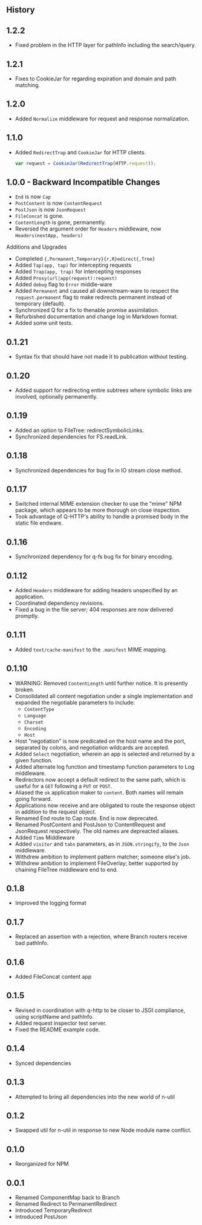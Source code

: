 
History
-------

## 1.2.2

-   Fixed problem in the HTTP layer for pathInfo including
    the search/query.

## 1.2.1

-   Fixes to CookieJar for regarding expiration and domain
    and path matching.

## 1.2.0

-   Added ``Normalize`` middleware for request and response
    normalization.

## 1.1.0

-   Added ``RedirectTrap`` and ``CookieJar`` for HTTP
    clients.

    ```javascript
    var request = CookieJar(RedirectTrap(HTTP.request));
    ```

## 1.0.0 - Backward Incompatible Changes

-   ``End`` is now ``Cap``
-   ``PostContent`` is now ``ContentRequest``
-   ``PostJson`` is now ``JsonRequest``
-   ``FileConcat`` is gone.
-   ``ContentLength`` is gone, permanently.
-   Reversed the argument order for ``Headers`` middleware,
    now ``Headers(nextApp, headers)``

Additions and Upgrades

-   Completed ``{,Permanent,Temporary}{r,R}edirect{,Tree}``
-   Added ``Tap(app, tap)`` for intercepting requests
-   Added ``Trap(app, trap)`` for intercepting responses
-   Added ``Proxy(url|app(request):request)``
-   Added ``debug`` flag to ``Error`` middle-ware
-   Added ``Permanent`` and caused all downstream-ware to
    respect the ``request.permanent`` flag to make redirects
    permanent instead of temporary (default).
-   Synchronized Q for a fix to thenable promise
    assimilation.
-   Refurbished documentation and change log in Markdown
    format.
-   Added some unit tests.

## 0.1.21

-   Syntax fix that should have not made it to publication
    without testing.

## 0.1.20

-   Added support for redirecting entire subtrees where
    symbolic links are involved, optionally permanently.

## 0.1.19

-   Added an option to FileTree: redirectSymbolicLinks.
-   Synchronized dependencies for FS.readLink.

## 0.1.18

-   Synchronized dependencies for bug fix in IO stream close
    method.

## 0.1.17

-   Switched internal MIME extension checker to use the
    "mime" NPM package, which appears to be more thorough on
    close inspection.
-   Took advantage of Q-HTTP's ability to handle a promised
    body in the static file endware.

## 0.1.16

-   Synchronized dependency for q-fs bug fix for binary
    encoding.

## 0.1.12

-   Added ``Headers`` middleware for adding headers
    unspecified by an application.
-   Coordinated dependency revisions.
-   Fixed a bug in the file server; 404 responses are now
    delivered promptly.

## 0.1.11
-   Added ``text/cache-manifest`` to the ``.manifest`` MIME
    mapping.

## 0.1.10
-   WARNING: Removed ``ContentLength`` until further notice.
    It is presently broken.
-   Consolidated all content negotiation under a single
    implementation and expanded the negotiable parameters to
    include:
    -   ``ContentType``
    -   ``Language``
    -   ``Charset``
    -   ``Encoding``
    -   ``Host``
-   Host "negotiation" is now predicated on the host name
    and the port, separated by colons, and negotiation
    wildcards are accepted.
-   Added ``Select`` negotiation, wherein an app is selected
    and returned by a given function.
-   Added alternate log function and timestamp function
    parameters to Log middleware.
-   Redirectors now accept a default redirect to the same
    path, which is useful for a ``GET`` following a ``PUT``
    or ``POST``.
-   Aliased the ``ok`` application maker to ``content``.
    Both names will remain going forward.
-   Applications now receive and are obligated to route the
    response object in addition to the request object.
-   Renamed End route to Cap route. End is now deprecated.
-   Renamed PostContent and PostJson to ContentRequest and
    JsonRequest respectively.  The old names are depreacted
    aliases.
-   Added ``Time`` Middleware
-   Added ``visitor`` and ``tabs`` parameters, as in
    ``JSON.stringify``, to the ``Json`` middleware.
-   Withdrew ambition to implement pattern matcher; someone
    else's job.
-   Withdrew ambition to implement FileOverlay; better
    supported by chaining FileTree middleware end to end.

## 0.1.8

-   Improved the logging format

## 0.1.7

-   Replaced an assertion with a rejection, where Branch
    routers receive bad pathInfo.

## 0.1.6

-   Added FileConcat content app

## 0.1.5

-   Revised in coordination with q-http to be closer to JSGI
    compliance, using scriptName and pathInfo.
-   Added request inspector test server.
-   Fixed the README example code.
 
## 0.1.4

-   Synced dependencies

## 0.1.3

-   Attempted to bring all dependencies into the new world
    of n-util

## 0.1.2

-   Swapped util for n-util in response to new Node module
    name conflict.

## 0.1.0

-   Reorganized for NPM

## 0.0.1

-   Renamed ComponentMap back to Branch
-   Renamed Redirect to PermanentRedirect
-   Introduced TemporaryRedirect
-   Introduced PostJson

